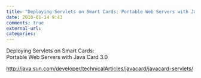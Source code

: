 ```yaml
---
title: "Deploying Servlets on Smart Cards: Portable Web Servers with Java Card 3.0"
date: 2010-01-14 9:43
comments: true
external-url:
categories:
---
```

Deploying Servlets on Smart Cards:  
Portable Web Servers with Java Card 3.0

<http://java.sun.com/developer/technicalArticles/javacard/javacard-servlets/>
